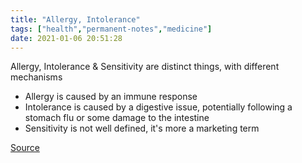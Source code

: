 ```yaml
---
title: "Allergy, Intolerance"
tags: ["health","permanent-notes","medicine"]
date: 2021-01-06 20:51:28
---
```


Allergy, Intolerance & Sensitivity are distinct things, with different mechanisms
- Allergy is caused by an immune response
- Intolerance is caused by a digestive issue, potentially following a stomach flu or some damage to the intestine
- Sensitivity is not well defined, it's more a marketing term

[Source](https://jlouzado.github.io/#The%20Truth%20About%20Allergies%20and%20Food%20Sensitivity%20Tests)
